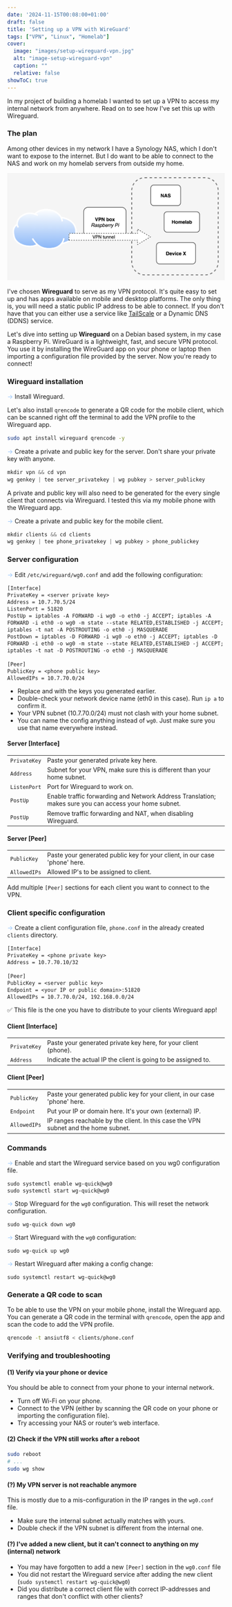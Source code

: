 ```yaml
---
date: '2024-11-15T00:08:00+01:00'
draft: false
title: 'Setting up a VPN with WireGuard'
tags: ["VPN", "Linux", "Homelab"]
cover:
  image: "images/setup-wireguard-vpn.jpg"
  alt: "image-setup-wireguard-vpn"
  caption: ""
  relative: false
showToC: true
---
```


In my project of building a homelab I wanted to set up a VPN to access my internal network from 
anywhere. Read on to see how I've set this up with Wireguard.
<!--more-->

### The plan
Among other devices in my network I have a Synology NAS, which I don't want to expose to the internet.
But I do want to be able to connect to the NAS and work on my homelab servers from outside my home.

![VPN Setup](/images/setup-wireguard-vpn-diagram.png "VPN setup")

I've chosen **Wireguard** to serve as my VPN protocol. It's quite easy to set up and has apps available
on mobile and desktop platforms. The only thing is, you will need a static public IP address to
be able to connect. If you don't have that you can either use a service like [TailScale](https://tailscale.com/)
or a Dynamic DNS (DDNS) service.

Let's dive into setting up **Wireguard** on a Debian based system, in my case a Raspberry Pi.
WireGuard is a lightweight, fast, and secure VPN protocol. You use it by installing the WireGuard app on 
your phone or laptop then importing a configuration file provided by the server. Now you're ready to connect!

### Wireguard installation
<span style="color: #94C4FC;">→</span> Install Wireguard. 

Let's also install `qrencode` to generate a QR code for the mobile client,
which can be scanned right off the terminal to add the VPN profile to the Wireguard app.
```bash
sudo apt install wireguard qrencode -y
```

<span style="color: #94C4FC;">→</span> Create a private and public key for the server.
Don't share your private key with anyone.
```c
mkdir vpn && cd vpn
wg genkey | tee server_privatekey | wg pubkey > server_publickey
```
A private and public key will also need to be generated for the every single client that connects via Wireguard.
I tested this via my mobile phone with the Wireguard app.
    
<span style="color: #94C4FC;">→</span> Create a private and public key for the mobile client.
```c
mkdir clients && cd clients
wg genkey | tee phone_privatekey | wg pubkey > phone_publickey
```
### Server configuration
<span style="color: #94C4FC;">→</span> Edit `/etc/wireguard/wg0.conf` and add the following configuration:
```text
[Interface]
PrivateKey = <server private key>
Address = 10.7.70.5/24
ListenPort = 51820
PostUp = iptables -A FORWARD -i wg0 -o eth0 -j ACCEPT; iptables -A FORWARD -i eth0 -o wg0 -m state --state RELATED,ESTABLISHED -j ACCEPT; iptables -t nat -A POSTROUTING -o eth0 -j MASQUERADE
PostDown = iptables -D FORWARD -i wg0 -o eth0 -j ACCEPT; iptables -D FORWARD -i eth0 -o wg0 -m state --state RELATED,ESTABLISHED -j ACCEPT; iptables -t nat -D POSTROUTING -o eth0 -j MASQUERADE

[Peer]
PublicKey = <phone public key>
AllowedIPs = 10.7.70.0/24
```
* Replace <server private key> and <phone public key> with the keys you generated earlier.
* Double-check your network device name (eth0 in this case). Run `ip a` to confirm it.
* Your VPN subnet (10.7.70.0/24) must not clash with your home subnet.
* You can name the config anything instead of `wg0`. Just make sure you use that name everywhere instead.

#### Server [Interface]
|   |                                                                                             | 
|-----------|--------------------------------------------------------------------------------------------------------|
| `PrivateKey` | Paste your generated private key here.                                                                 |
| `Address`   | Subnet for your VPN, make sure this is different than your home subnet.                                |
| `ListenPort` | Port for Wireguard to work on.                                                                         |
| `PostUp`    | Enable traffic forwarding and Network Address Translation; makes sure you can access your home subnet. |
| `PostUp`    | Remove traffic forwarding and NAT, when disabling Wireguard.                                           |

#### Server [Peer]
|     |                                                                                             | 
|-------------|--------------------------------------------------------------------------------------------------------|
| `PublicKey`   | Paste your generated public key for your client, in our case 'phone' here.                             |
| `AllowedIPs`   | Allowed IP's to be assigned to client.                                                                 |

Add multiple `[Peer]` sections for each client you want to connect to the VPN.

### Client specific configuration
<span style="color: #94C4FC;">→</span> Create a client configuration file, `phone.conf` in the already created `clients` directory.
```text
[Interface]
PrivateKey = <phone private key>
Address = 10.7.70.10/32

[Peer]
PublicKey = <server public key>
Endpoint = <your IP or public domain>:51820
AllowedIPs = 10.7.70.0/24, 192.168.0.0/24
```
✅ This file is the one you have to distribute to your clients Wireguard app!

#### Client [Interface]
|     |                                                                                     |
|--------------|---------------------------------------------------------------|
| `PrivateKey` | Paste your generated private key here, for your client (phone). |
| `Address`    | Indicate the actual IP the client is going to be assigned to. |

#### Client [Peer]
|     |                                                                                     |
|-------------|-------------------------------------------------------------------------------------|
| `PublicKey`   | Paste your generated public key for your client, in our case 'phone' here.          |
| `Endpoint`   | Put your IP or domain here. It's your own (external) IP.                            |
| `AllowedIPs`   | IP ranges reachable by the client. In this case the VPN subnet and the home subnet. |

### Commands
<span style="color: #94C4FC;">→</span> Enable and start the Wireguard service based on you wg0 configuration file.
```text
sudo systemctl enable wg-quick@wg0
sudo systemctl start wg-quick@wg0
```

<span style="color: #94C4FC;">→</span> Stop Wireguard for the `wg0` configuration. This will reset the network configuration.
```text
sudo wg-quick down wg0
```

<span style="color: #94C4FC;">→</span> Start Wireguard with the `wg0` configuration:
```text
sudo wg-quick up wg0
```

<span style="color: #94C4FC;">→</span> Restart Wireguard after making a config change:
```text
sudo systemctl restart wg-quick@wg0
```

### Generate a QR code to scan
To be able to use the VPN on your mobile phone, install the Wireguard app. You can generate a QR code in the
terminal with `qrencode`, open the app and scan the code to add the VPN profile.

```bash
qrencode -t ansiutf8 < clients/phone.conf
```

### Verifying and troubleshooting
#### (1) Verify via your phone or device
You should be able to connect from your phone to your internal network.
* Turn off Wi-Fi on your phone.
* Connect to the VPN (either by scanning the QR code on your phone or importing the configuration file).
* Try accessing your NAS or router’s web interface.

#### (2) Check if the VPN still works after a reboot
```bash
sudo reboot 
# ...
sudo wg show
```

#### (?) My VPN server is not reachable anymore
This is mostly due to a mis-configuration in the IP ranges in the `wg0.conf` file. 
* Make sure the internal subnet actually matches with yours.
* Double check if the VPN subnet is different from the internal one.

#### (?) I've added a new client, but it can't connect to anything on my (internal) network
* You may have forgotten to add a new `[Peer]` section in the `wg0.conf` file
* You did not restart the Wireguard service after adding the new client (`sudo systemctl restart wg-quick@wg0`)
* Did you distribute a correct client file with correct IP-addresses and ranges that don't conflict with other clients?